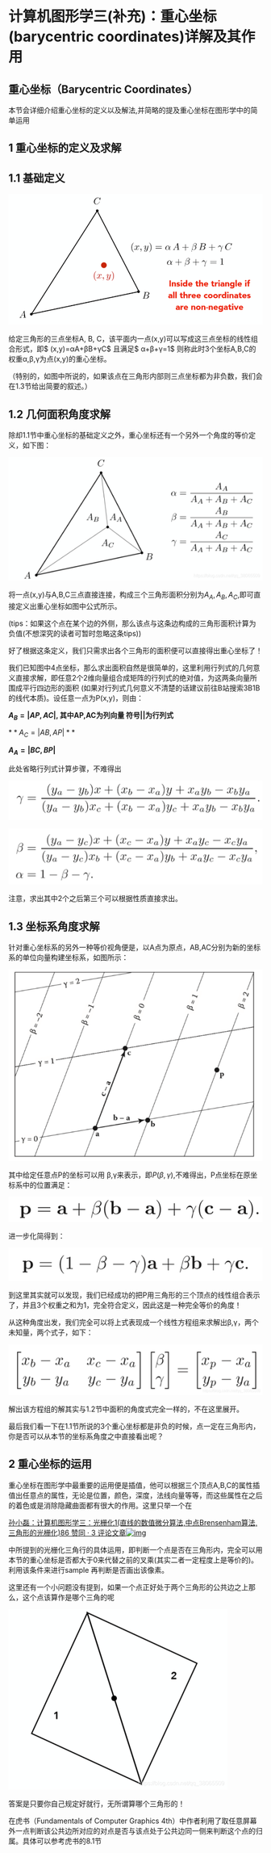 # 计算机图形学三(补充)：重心坐标(barycentric coordinates)详解及其作用

## **重心坐标（Barycentric Coordinates）**

本节会详细介绍重心坐标的定义以及解法,并简略的提及重心坐标在图形学中的简单运用

## **1 重心坐标的定义及求解**

## **1.1 基础定义**

![img](.\img\3-1-1.png)

给定三角形的三点坐标A, B, C，该平面内一点(x,y)可以写成这三点坐标的线性组合形式，即$ (x,y)=αA+βB+γC$ 且满足$ α+β+γ=1$ 则称此时3个坐标A,B,C的权重α,β,γ为点(x,y)的重心坐标。

（特别的，如图中所说的，如果该点在三角形内部则三点坐标都为非负数，我们会在1.3节给出简要的叙述。）

## **1.2 几何面积角度求解**

除却1.1节中重心坐标的基础定义之外，重心坐标还有一个另外一个角度的等价定义，如下图：



![img](.\img\3-1-2.png)

将一点(x,y)与A,B,C三点直接连接，构成三个三角形面积分别为$A_A,A_B,A_C$,即可直接定义出重心坐标如图中公式所示。

(tips：如果这个点在某个边的外侧，那么该点与这条边构成的三角形面积计算为负值(不想深究的读者可暂时忽略这条tips))

好了根据这条定义，我们只需求出各个三角形的面积便可以直接得出重心坐标了！

我们已知图中4点坐标，那么求出面积自然是很简单的，这里利用行列式的几何意义直接求解，即任意2个2维向量组合成矩阵的行列式的绝对值，为这两条向量所围成平行四边形的面积 (如果对行列式几何意义不清楚的话建议前往B站搜索3B1B的线代本质)。设任意一点为P(x,y)，则由：

**$A_B=|AP,AC|$, 其中AP,AC为列向量 符号||为行列式**

$**A_C=|AB,AP|**$

**$A_A=|BC,BP|$**

此处省略行列式计算步骤，不难得出

![img](.\img\3-1-3.png)

![img](.\img\3-1-4.png)



注意，求出其中2个之后第三个可以根据性质直接求出。

## **1.3 坐标系角度求解**

针对重心坐标系的另外一种等价视角便是，以A点为原点，AB,AC分别为新的坐标系的单位向量构建坐标系，如图所示：

![img](.\img\3-1-5.png)



其中给定任意点P的坐标可以用 β,γ来表示，即$P(β,γ)$,不难得出，P点坐标在原坐标系中的位置满足：

![img](.\img\3-1-6.png)

进一步化简得到：

![img](.\img\3-1-7.png)

到这里其实就可以发现，我们已经成功的把P用三角形的三个顶点的线性组合表示了，并且3个权重之和为1，完全符合定义，因此这是一种完全等价的角度！

从这种角度出发，我们完全可以将上式表现成一个线性方程组来求解出β,γ，两个未知量，两个式子，如下：

![img](.\img\3-1-8.png)

解出该方程组的解其实与1.2节中面积的角度式完全一样的，不在这里展开。

最后我们看一下在1.1节所说的3个重心坐标都是非负的时候，点一定在三角形内，你是否可以从本节的坐标系角度之中直接看出呢？

## **2 重心坐标的运用**

重心坐标在图形学中最重要的运用便是插值，他可以根据三个顶点A,B,C的属性插值出任意点的属性，无论是位置，颜色，深度，法线向量等等，而这些属性在之后的着色或是消除隐藏曲面都有很大的作用。这里只举一个在

[孙小磊：计算机图形学三：光栅化1(直线的数值微分算法,中点Brensenham算法, 三角形的光栅化)86 赞同 · 3 评论文章![img](https://pic1.zhimg.com/v2-a14b3904ebc15a123fc2142a3fb6f018_180x120.jpg)](https://zhuanlan.zhihu.com/p/144330664)

中所提到的光栅化三角行的具体运用，即判断一个点是否在三角形内，完全可以用本节的重心坐标是否都大于0来代替之前的叉乘(其实二者一定程度上是等价的)。利用该条件来进行sample 再判断是否画出该像素。

这里还有一个小问题没有提到，如果一个点正好处于两个三角形的公共边之上那么，这个点该算作是哪个三角的呢

![img](.\img\3-1-9.png)

答案是只要你自己规定好就行，无所谓算哪个三角形的！

在虎书（Fundamentals of Computer Graphics 4th）中作者利用了取任意屏幕外一点判断该公共边所对应的对点是否与该点处于公共边同一侧来判断这个点的归属。具体可以参考虎书的8.1节